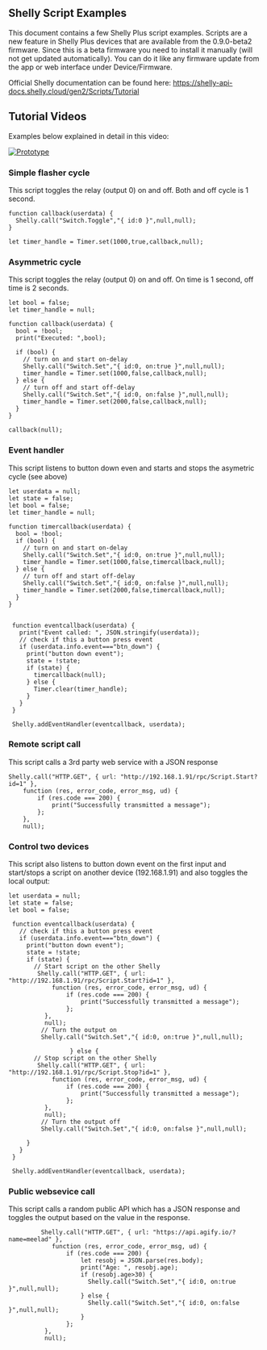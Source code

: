 ## Shelly Script Examples

This document contains a few Shelly Plus script examples. Scripts are a new feature in Shelly Plus devices that are available from the 0.9.0-beta2 firmware. Since this is a beta firmware you need to install it manually (will not get updated automatically). You can do it like any firmware update from the app or web interface under Device/Firmware.

Official Shelly documentation can be found here: https://shelly-api-docs.shelly.cloud/gen2/Scripts/Tutorial

## Tutorial Videos

Examples below explained in detail in this video:

[![Prototype](https://img.youtube.com/vi/Mz1dJGthIJk/0.jpg)](https://www.youtube.com/watch?v=Mz1dJGthIJk)

### Simple flasher cycle

This script toggles the relay (output 0) on and off. Both and off cycle is 1 second.

```
function callback(userdata) {
  Shelly.call("Switch.Toggle","{ id:0 }",null,null);
}

let timer_handle = Timer.set(1000,true,callback,null); 
```


### Asymmetric cycle

This script toggles the relay (output 0) on and off. On time is 1 second, off time is 2 seconds.

```
let bool = false;
let timer_handle = null;

function callback(userdata) {
  bool = !bool;
  print("Executed: ",bool);
  
  if (bool) {
    // turn on and start on-delay
    Shelly.call("Switch.Set","{ id:0, on:true }",null,null);
    timer_handle = Timer.set(1000,false,callback,null); 
  } else {
    // turn off and start off-delay
    Shelly.call("Switch.Set","{ id:0, on:false }",null,null);
    timer_handle = Timer.set(2000,false,callback,null); 
  }
}

callback(null);
```


### Event handler

This script listens to button down even and starts and stops the asymetric cycle (see above)

```
let userdata = null;
let state = false;
let bool = false;
let timer_handle = null;

function timercallback(userdata) {
  bool = !bool;
  if (bool) {
    // turn on and start on-delay
    Shelly.call("Switch.Set","{ id:0, on:true }",null,null);
    timer_handle = Timer.set(1000,false,timercallback,null); 
  } else {
    // turn off and start off-delay
    Shelly.call("Switch.Set","{ id:0, on:false }",null,null);
    timer_handle = Timer.set(2000,false,timercallback,null); 
  }
}
 
 
 function eventcallback(userdata) {
   print("Event called: ", JSON.stringify(userdata));
   // check if this a button press event
   if (userdata.info.event==="btn_down") {
     print("button down event");
     state = !state;
     if (state) {
       timercallback(null);
     } else {
       Timer.clear(timer_handle);
     }
   }
 }
 
 Shelly.addEventHandler(eventcallback, userdata);
```


### Remote script call

This script calls a 3rd party web service with a JSON response

```
Shelly.call("HTTP.GET", { url: "http://192.168.1.91/rpc/Script.Start?id=1" },
    function (res, error_code, error_msg, ud) {
        if (res.code === 200) {
            print("Successfully transmitted a message");
        };
    },
    null);
```


### Control two devices

This script also listens to button down event on the first input and start/stops a script on another device (192.168.1.91) and also toggles the local output:

```
let userdata = null;
let state = false;
let bool = false;
 
 function eventcallback(userdata) {
   // check if this a button press event
   if (userdata.info.event==="btn_down") {
     print("button down event");
     state = !state;
     if (state) {
       // Start script on the other Shelly
        Shelly.call("HTTP.GET", { url: "http://192.168.1.91/rpc/Script.Start?id=1" },
            function (res, error_code, error_msg, ud) {
                if (res.code === 200) {
                    print("Successfully transmitted a message");
                };
          },
          null);
         // Turn the output on
         Shelly.call("Switch.Set","{ id:0, on:true }",null,null);
       
                 } else {
       // Stop script on the other Shelly
        Shelly.call("HTTP.GET", { url: "http://192.168.1.91/rpc/Script.Stop?id=1" },
            function (res, error_code, error_msg, ud) {
                if (res.code === 200) {
                    print("Successfully transmitted a message");
                };
          },
          null);
         // Turn the output off
         Shelly.call("Switch.Set","{ id:0, on:false }",null,null);       
       
     }
   }
 }
 
 Shelly.addEventHandler(eventcallback, userdata);
```


### Public websevice call

This script calls a random public API which has a JSON response and toggles the output based on the value in the response.

```
         Shelly.call("HTTP.GET", { url: "https://api.agify.io/?name=meelad" },
            function (res, error_code, error_msg, ud) {
                if (res.code === 200) {
                    let resobj = JSON.parse(res.body);
                    print("Age: ", resobj.age);
                    if (resobj.age>30) {
                      Shelly.call("Switch.Set","{ id:0, on:true }",null,null);
                    } else {
                      Shelly.call("Switch.Set","{ id:0, on:false }",null,null);
                    }
                };
          },
          null);
```
